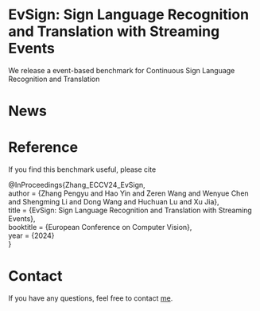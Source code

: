 # EvSign:  Sign Language Recognition and Translation with Streaming Events
We release a event-based benchmark for Continuous Sign Language Recognition and Translation

# News


# Reference
If you find this benchmark useful, please cite

@InProceedings{Zhang_ECCV24_EvSign,\
  author = {Zhang Pengyu and Hao Yin and Zeren Wang and Wenyue Chen and Shengming Li and Dong Wang and Huchuan Lu and Xu Jia},\
  title = {EvSign: Sign Language Recognition and Translation with Streaming Events},\
  booktitle = {European Conference on Computer Vision},\
  year = {2024}\
}

# Contact
If you have any questions, feel free to contact [me](mailto:zpy.iiau@gmail.com).

